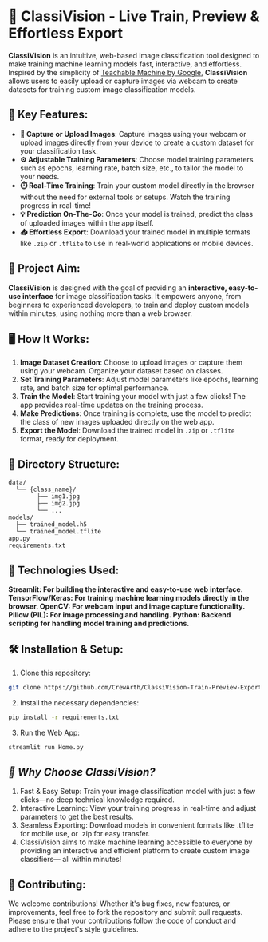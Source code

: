 # 🌟 **ClassiVision** - Live Train, Preview & Effortless Export

**ClassiVision** is an intuitive, web-based image classification tool designed to make training machine learning models fast, interactive, and effortless. Inspired by the simplicity of [Teachable Machine by Google](https://teachablemachine.withgoogle.com/), **ClassiVision** allows users to easily upload or capture images via webcam to create datasets for training custom image classification models.

## 🚀 Key Features:
- **📸 Capture or Upload Images**: Capture images using your webcam or upload images directly from your device to create a custom dataset for your classification task.
- **⚙️ Adjustable Training Parameters**: Choose model training parameters such as epochs, learning rate, batch size, etc., to tailor the model to your needs.
- **⏱️ Real-Time Training**: Train your custom model directly in the browser without the need for external tools or setups. Watch the training progress in real-time!
- **💡 Prediction On-The-Go**: Once your model is trained, predict the class of uploaded images within the app itself.
- **📥 Effortless Export**: Download your trained model in multiple formats like `.zip` or `.tflite` to use in real-world applications or mobile devices.

## 🎯 Project Aim:
**ClassiVision** is designed with the goal of providing an **interactive, easy-to-use interface** for image classification tasks. It empowers anyone, from beginners to experienced developers, to train and deploy custom models within minutes, using nothing more than a web browser.

## 🖥️ How It Works:
1. **Image Dataset Creation**: Choose to upload images or capture them using your webcam. Organize your dataset based on classes.
2. **Set Training Parameters**: Adjust model parameters like epochs, learning rate, and batch size for optimal performance.
3. **Train the Model**: Start training your model with just a few clicks! The app provides real-time updates on the training process.
4. **Make Predictions**: Once training is complete, use the model to predict the class of new images uploaded directly on the web app.
5. **Export the Model**: Download the trained model in `.zip` or `.tflite` format, ready for deployment.

## 📂 Directory Structure:
```plaintext
data/
  └── {class_name}/
        ├── img1.jpg
        ├── img2.jpg
        └── ...
models/
  ├── trained_model.h5
  └── trained_model.tflite
app.py
requirements.txt
```

## 🔧 Technologies Used:
**Streamlit: For building the interactive and easy-to-use web interface.
TensorFlow/Keras: For training machine learning models directly in the browser.
OpenCV: For webcam input and image capture functionality.
Pillow (PIL): For image processing and handling.
Python: Backend scripting for handling model training and predictions.**

## 🛠️ Installation & Setup:

1. Clone this repository:
```bash
git clone https://github.com/CrewArth/ClassiVision-Train-Preview-Export.git
```
2. Install the necessary dependencies:
```bash
pip install -r requirements.txt
```
3. Run the Web App:
```bash
streamlit run Home.py
```

## _🌟 Why Choose ClassiVision?_
1. Fast & Easy Setup: Train your image classification model with just a few clicks—no deep technical knowledge required.
2. Interactive Learning: View your training progress in real-time and adjust parameters to get the best results.
3. Seamless Exporting: Download models in convenient formats like .tflite for mobile use, or .zip for easy transfer.
4. ClassiVision aims to make machine learning accessible to everyone by providing an interactive and efficient platform to create custom image classifiers— all within minutes!

## 🤝 Contributing:
We welcome contributions! Whether it's bug fixes, new features, or improvements, feel free to fork the repository and submit pull requests. Please ensure that your contributions follow the code of conduct and adhere to the project's style guidelines.
